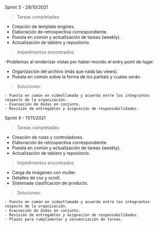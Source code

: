 Sprint 3 - 28/10/2021

> Tareas completadas:
 - Creación de template engines.
 - Elaboración de retrospectiva correspondiente.
 - Puesta en común y actualización de tareas (weekly).
 - Actualización de tablero y repositorio. 


> Impedimentos encontrados:
 
  -Problemas al renderizar vistas por haber movido el entry point de lugar.
  - Organización del archivo (más que nada las views). 
  - Puesta en común sobre la forma de los partials y cuales serán.

> Soluciones:

    - Puesta en común en videollamada y acuerdo entre los integrantes respecto de la organización.
    - Evacuación de dudas en conjunto. 
    - Revisión de entregables y asignación de responsabilidades.  


Sprint 4 - 11/11/2021

> Tareas completadas:
 - Creación de rutas y controladores.
 - Elaboración de retrospectiva correspondiente.
 - Puesta en común y actualización de tareas (weekly).
 - Actualización de tablero y repositorio. 


> Impedimentos encontrados:
 
  - Carga de imágenes con multer.
  - Detalles de css y scroll. 
  - Sistemade clasificación de producto.

> Soluciones:

    - Puesta en común en videollamada y acuerdo entre los integrantes respecto de la organización.
    - Evacuación de dudas en conjunto. 
    - Revisión de entregables y asignación de responsabilidades.  
    - Plazos para cumplimentar y secuenciación de tareas.